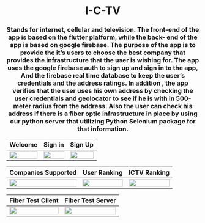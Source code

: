 <h1 align="center">
     I-C-TV
</h1>
<h3 align="center">
Stands for internet, cellular and television. The front-end of the app is based on the flutter platform, while the back- end of the app is based on google firebase. The purpose of the app is to provide the it’s users to choose the best company that provides the infrastructure that the user is wishing for. The app uses the google firebase auth to sign up and sign in to the app, And the firebase real time database to keep the user’s credentials and the address ratings.
In addition , the app verifies that the user uses his own address by checking the user credentials and geolocator to see if he is with in 500-meter radius from the address.
Also the user can check his address if there is a fiber optic infrastructure in place by using our python server that utilizing Python Selenium package for that information.
</h3>

Welcome | Sign in | Sign Up | 
--- | --- | --- | 
<img src="https://media.giphy.com/media/RNmJmvIMcSDRtcIJbF/giphy.gif" height="45%" width="100%"/> | <img src="https://media.giphy.com/media/DHKjbcv7dlSxXE1lPb/giphy.gif" height="45%" width="100%"/> |<img src="https://media.giphy.com/media/KoTx6n3Bpx8OjHFU48/giphy.gif" height="90%" width="100%"/> 
 
Companies Supported | User Ranking | ICTV Ranking | 
--- | --- | --- | 
<img src="https://media.giphy.com/media/8vSJFbng75l3hY89BA/giphy.gif" height="90%" width="100%"/> | <img src="https://media.giphy.com/media/YnHVW3K57yxcSBbpJK/giphy.gif" height="90%" width="100%"/> |   <img src="https://media.giphy.com/media/das8KXQxsHtzroe2lb/giphy.gif" height="90%" width="100%"/>
 
Fiber Test Client | Fiber Test Server | 
--- | --- | 
 <img src="https://media.giphy.com/media/7uJNT1tPx0wzFpXak1/giphy.gif" height="90%" width="100%"/> | <img src="https://media.giphy.com/media/PWljdo5XX4OcRtiiIk/giphy.gif" height="90%" width="100%"/>



